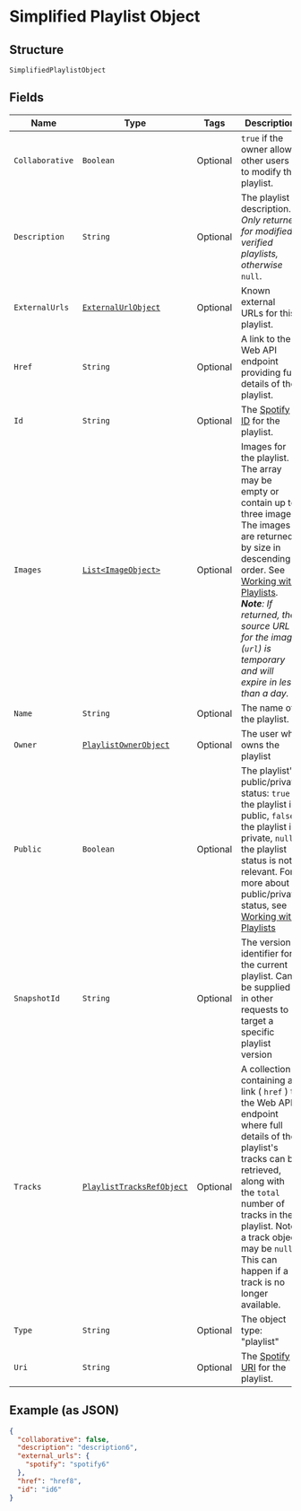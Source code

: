 
# Simplified Playlist Object

## Structure

`SimplifiedPlaylistObject`

## Fields

| Name | Type | Tags | Description | Getter | Setter |
|  --- | --- | --- | --- | --- | --- |
| `Collaborative` | `Boolean` | Optional | `true` if the owner allows other users to modify the playlist. | Boolean getCollaborative() | setCollaborative(Boolean collaborative) |
| `Description` | `String` | Optional | The playlist description. _Only returned for modified, verified playlists, otherwise_ `null`. | String getDescription() | setDescription(String description) |
| `ExternalUrls` | [`ExternalUrlObject`](../../doc/models/external-url-object.md) | Optional | Known external URLs for this playlist. | ExternalUrlObject getExternalUrls() | setExternalUrls(ExternalUrlObject externalUrls) |
| `Href` | `String` | Optional | A link to the Web API endpoint providing full details of the playlist. | String getHref() | setHref(String href) |
| `Id` | `String` | Optional | The [Spotify ID](/documentation/web-api/concepts/spotify-uris-ids) for the playlist. | String getId() | setId(String id) |
| `Images` | [`List<ImageObject>`](../../doc/models/image-object.md) | Optional | Images for the playlist. The array may be empty or contain up to three images. The images are returned by size in descending order. See [Working with Playlists](/documentation/web-api/concepts/playlists). _**Note**: If returned, the source URL for the image (`url`) is temporary and will expire in less than a day._ | List<ImageObject> getImages() | setImages(List<ImageObject> images) |
| `Name` | `String` | Optional | The name of the playlist. | String getName() | setName(String name) |
| `Owner` | [`PlaylistOwnerObject`](../../doc/models/playlist-owner-object.md) | Optional | The user who owns the playlist | PlaylistOwnerObject getOwner() | setOwner(PlaylistOwnerObject owner) |
| `Public` | `Boolean` | Optional | The playlist's public/private status: `true` the playlist is public, `false` the playlist is private, `null` the playlist status is not relevant. For more about public/private status, see [Working with Playlists](/documentation/web-api/concepts/playlists) | Boolean getPublic() | setPublic(Boolean mPublic) |
| `SnapshotId` | `String` | Optional | The version identifier for the current playlist. Can be supplied in other requests to target a specific playlist version | String getSnapshotId() | setSnapshotId(String snapshotId) |
| `Tracks` | [`PlaylistTracksRefObject`](../../doc/models/playlist-tracks-ref-object.md) | Optional | A collection containing a link ( `href` ) to the Web API endpoint where full details of the playlist's tracks can be retrieved, along with the `total` number of tracks in the playlist. Note, a track object may be `null`. This can happen if a track is no longer available. | PlaylistTracksRefObject getTracks() | setTracks(PlaylistTracksRefObject tracks) |
| `Type` | `String` | Optional | The object type: "playlist" | String getType() | setType(String type) |
| `Uri` | `String` | Optional | The [Spotify URI](/documentation/web-api/concepts/spotify-uris-ids) for the playlist. | String getUri() | setUri(String uri) |

## Example (as JSON)

```json
{
  "collaborative": false,
  "description": "description6",
  "external_urls": {
    "spotify": "spotify6"
  },
  "href": "href8",
  "id": "id6"
}
```

